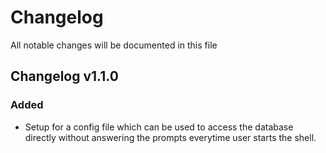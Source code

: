 # Changelog

All notable changes will be documented in this file

## Changelog v1.1.0

### Added

- Setup for a config file which can be used to access the database directly without answering the prompts everytime user starts the shell.